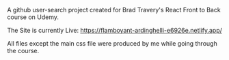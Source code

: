 A github user-search project created for Brad Travery's React Front to Back course on Udemy. 

The Site is currently Live: https://flamboyant-ardinghelli-e6926e.netlify.app/

All files except the main css file were produced by me while going through the course.
